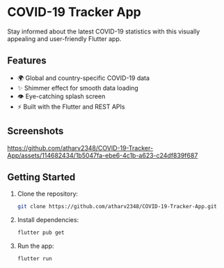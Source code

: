 # COVID-19 Tracker App 

Stay informed about the latest COVID-19 statistics with this visually appealing and user-friendly Flutter app.

## Features

- 🌍 Global and country-specific COVID-19 data
- ✨ Shimmer effect for smooth data loading
- 👁️ Eye-catching splash screen
- ⚡ Built with the Flutter and REST APIs

## Screenshots

https://github.com/atharv2348/COVID-19-Tracker-App/assets/114682434/1b5047fa-ebe6-4c1b-a623-c24df839f687

## Getting Started

1. Clone the repository:

   ```bash
   git clone https://github.com/atharv2348/COVID-19-Tracker-App.git

2. Install dependencies:

   ```bash
   flutter pub get

3. Run the app:

   ```bash
   flutter run
